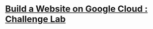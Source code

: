 # <a href= "https://www.qwiklabs.com/focuses/11765?parent=catalog"> Build a Website on Google Cloud : Challenge Lab </a>


